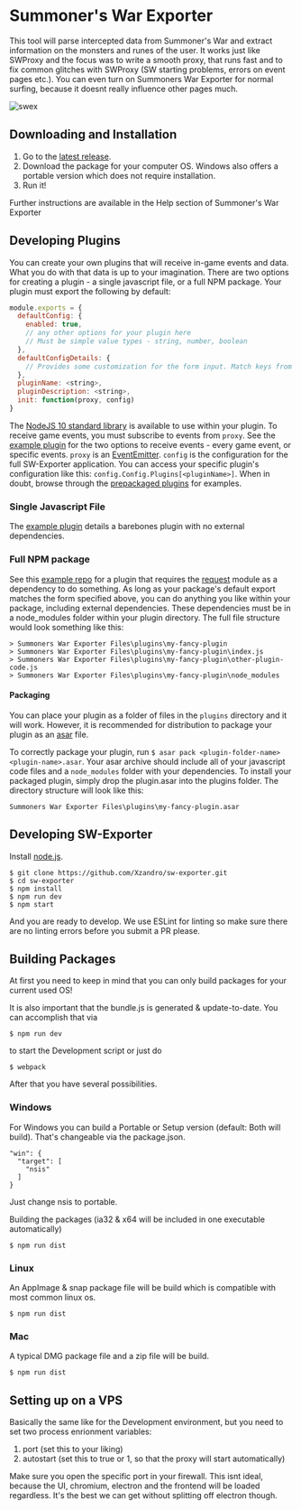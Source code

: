 # Summoner's War Exporter

This tool will parse intercepted data from Summoner's War and extract information on the monsters and runes of the user. It works just like SWProxy and the focus was to write a smooth proxy, that runs fast and to fix common glitches with SWProxy (SW starting problems, errors on event pages etc.). You can even turn on Summoners War Exporter for normal surfing, because it doesnt really influence other pages much.

![swex](http://i.imgur.com/NQGNNaF.png)

## Downloading and Installation

1. Go to the [latest release](https://github.com/Xzandro/sw-exporter/releases/latest).
2. Download the package for your computer OS. Windows also offers a portable version which does not require installation.
3. Run it!

Further instructions are available in the Help section of Summoner's War Exporter

## Developing Plugins

You can create your own plugins that will receive in-game events and data. What you do with that data is up to your imagination. There are two options for creating a plugin - a single javascript file, or a full NPM package. Your plugin must export the following by default:

```javascript
module.exports = {
  defaultConfig: {
    enabled: true,
    // any other options for your plugin here
    // Must be simple value types - string, number, boolean
  },
  defaultConfigDetails: {
    // Provides some customization for the form input. Match keys from defaultConfig
  },
  pluginName: <string>,
  pluginDescription: <string>,
  init: function(proxy, config)
}
```

The [NodeJS 10 standard library](https://nodejs.org/dist/latest-v10.x/docs/api/) is available to use within your plugin. To receive game events, you must subscribe to events from `proxy`. See the [example plugin](https://github.com/Xzandro/sw-exporter/blob/external-plugins/app/plugins/example-plugin.js) for the two options to receive events - every game event, or specific events. `proxy` is an [EventEmitter](https://nodejs.org/docs/latest-v10.x/api/events.html). `config` is the configuration for the full SW-Exporter application. You can access your specific plugin's configuration like this: `config.Config.Plugins[<pluginName>]`. When in doubt, browse through the [prepackaged plugins](https://github.com/Xzandro/sw-exporter/tree/external-plugins/app/plugins) for examples.

### Single Javascript File

The [example plugin](https://github.com/Xzandro/sw-exporter/blob/external-plugins/app/plugins/example-plugin.js) details a barebones plugin with no external dependencies.

### Full NPM package

See this [example repo](https://github.com/PeteAndersen/example-swex-plugin) for a plugin that requires the [request](https://github.com/request/request) module as a dependency to do something. As long as your package's default export matches the form specified above, you can do anything you like within your package, including external dependencies. These dependencies must be in a node_modules folder within your plugin directory. The full file structure would look something like this:

```
> Summoners War Exporter Files\plugins\my-fancy-plugin
> Summoners War Exporter Files\plugins\my-fancy-plugin\index.js
> Summoners War Exporter Files\plugins\my-fancy-plugin\other-plugin-code.js
> Summoners War Exporter Files\plugins\my-fancy-plugin\node_modules
```

#### Packaging

You can place your plugin as a folder of files in the `plugins` directory and it will work. However, it is recommended for distribution to package your plugin as an [asar](https://github.com/electron/asar) file.

To correctly package your plugin, run `$ asar pack <plugin-folder-name> <plugin-name>.asar`. Your asar archive should include all of your javascript code files and a `node_modules` folder with your dependencies. To install your packaged plugin, simply drop the plugin.asar into the plugins folder. The directory structure will look like this:

```
Summoners War Exporter Files\plugins\my-fancy-plugin.asar
```

## Developing SW-Exporter

Install [node.js](https://nodejs.org/).

```
$ git clone https://github.com/Xzandro/sw-exporter.git
$ cd sw-exporter
$ npm install
$ npm run dev
$ npm start
```

And you are ready to develop. We use ESLint for linting so make sure there are no linting errors before you submit a PR please.

## Building Packages

At first you need to keep in mind that you can only build packages for your current used OS!

It is also important that the bundle.js is generated & update-to-date. You can accomplish that via

```
$ npm run dev
```

to start the Development script or just do

```
$ webpack
```

After that you have several possibilities.

### Windows

For Windows you can build a Portable or Setup version (default: Both will build). That's changeable via the package.json.

```
"win": {
  "target": [
    "nsis"
  ]
}
```

Just change nsis to portable.

Building the packages (ia32 & x64 will be included in one executable automatically)

```
$ npm run dist
```

### Linux

An AppImage & snap package file will be build which is compatible with most common linux os.

```
$ npm run dist
```

### Mac

A typical DMG package file and a zip file will be build.

```
$ npm run dist
```

## Setting up on a VPS

Basically the same like for the Development environment, but you need to set two process enrionment variables:

1. port (set this to your liking)
2. autostart (set this to true or 1, so that the proxy will start automatically)

Make sure you open the specific port in your firewall. This isnt ideal, because the UI, chromium, electron and the frontend will be loaded regardless. It's the best we can get without splitting off electron though.
